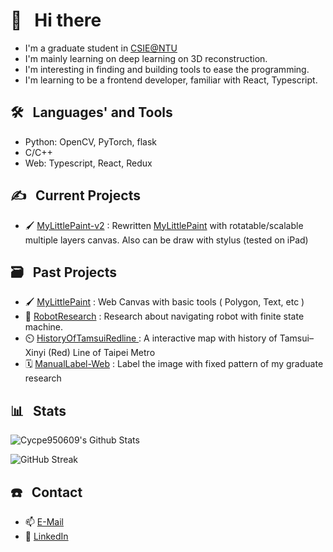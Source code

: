 # 👋 &nbsp; Hi there 

* I'm a graduate student in [CSIE@NTU](https://www.csie.ntu.edu.tw/intro/super_pages.php?ID=introen)
* I'm mainly learning on deep learning on 3D reconstruction.
* I'm interesting in finding and building tools to ease the programming.
* I'm learning to be a frontend developer, familiar with React, Typescript.

## 🛠️ &nbsp; Languages' and Tools

* Python: OpenCV, PyTorch, flask
* C/C++
* Web: Typescript, React, Redux

## ✍️ &nbsp; Current Projects

* 🖌️ [MyLittlePaint-v2](https://github.com/cycpe950609/MyLittlePaint-v2/) : Rewritten [MyLittlePaint](https://github.com/cycpe950609/MyLittlePaint/) with rotatable/scalable multiple layers canvas. Also can be draw with stylus (tested on iPad)

## 🗃️ &nbsp; Past Projects
* 🖌️ [MyLittlePaint](https://github.com/cycpe950609/MyLittlePaint/) : Web Canvas with basic tools ( Polygon, Text, etc )
* 🤖 [RobotResearch](https://github.com/cycpe950609/RobotResearch) : Research about navigating robot with finite state machine.
* ⏲️ [HistoryOfTamsuiRedline
](https://github.com/cycpe950609/HistoryOfTamsuiRedline) : A interactive map with history of Tamsui–Xinyi (Red) Line of Taipei Metro
* 🗓️ [ManualLabel-Web](https://github.com/cycpe950609/ManualLabel-WebUI) : Label the image with fixed pattern of my graduate research 

## 📊 &nbsp; Stats
![Cycpe950609's Github Stats](https://github-readme-stats.vercel.app/api?username=cycpe950609&hide=contribs,prs&show_icons=true&bg_color=0d1116&title_color=ce09ec&text_color=a4aacb&icon_color=007ec6)

![GitHub Streak](https://github-readme-streak-stats.herokuapp.com/?user=cycpe950609&theme=dark&count_private=true&bg_color=0d1116&title_color=ce09ec&text_color=a4aacb&icon_color=007ec6)

## ☎️ &nbsp; Contact
- :mailbox: [E-Mail](mailto:cycpe950609@gmail.com)
-  📑 [LinkedIn](https://www.linkedin.com/in/ting-fang-tsai)

<!--
**cycpe950609/cycpe950609** is a ✨ _special_ ✨ repository because its `README.md` (this file) appears on your GitHub profile.

Here are some ideas to get you started:

- 🔭 I’m currently working on ...
- 🌱 I’m currently learning ...
- 👯 I’m looking to collaborate on ...
- 🤔 I’m looking for help with ...
- 💬 Ask me about ...
- 📫 How to reach me: ...
- 😄 Pronouns: ...
- ⚡ Fun fact: ...
-->
